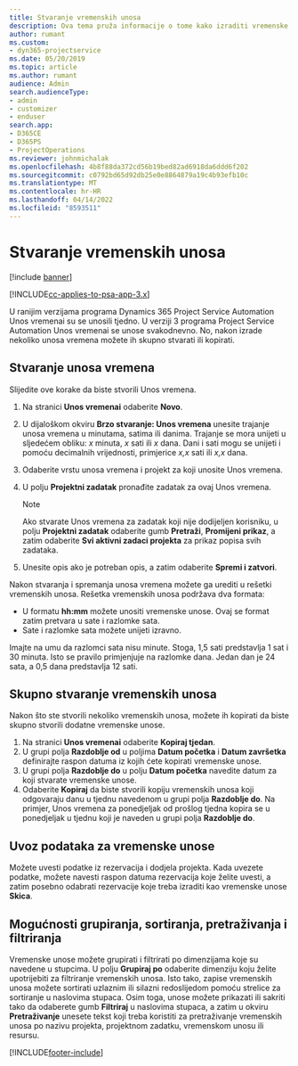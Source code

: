 ```yaml
---
title: Stvaranje vremenskih unosa
description: Ova tema pruža informacije o tome kako izraditi vremenske unose.
author: rumant
ms.custom:
- dyn365-projectservice
ms.date: 05/20/2019
ms.topic: article
ms.author: rumant
audience: Admin
search.audienceType:
- admin
- customizer
- enduser
search.app:
- D365CE
- D365PS
- ProjectOperations
ms.reviewer: johnmichalak
ms.openlocfilehash: 4b8f88da372cd56b19bed82ad6918da6ddd6f202
ms.sourcegitcommit: c0792bd65d92db25e0e8864879a19c4b93efb10c
ms.translationtype: MT
ms.contentlocale: hr-HR
ms.lasthandoff: 04/14/2022
ms.locfileid: "8593511"
---
```

# <a name="create-time-entries"></a>Stvaranje vremenskih unosa

[!include [banner](../includes/psa-now-project-operations.md)]

[!INCLUDE[cc-applies-to-psa-app-3.x](../includes/cc-applies-to-psa-app-3x.md)]

U ranijim verzijama programa Dynamics 365 Project Service Automation Unos vremenai su se unosili tjedno. U verziji 3 programa Project Service Automation Unos vremenai se unose svakodnevno. No, nakon izrade nekoliko unosa vremena možete ih skupno stvarati ili kopirati.

## <a name="create-a-time-entry"></a>Stvaranje unosa vremena

Slijedite ove korake da biste stvorili Unos vremena.

1. Na stranici **Unos vremenai** odaberite **Novo**.
2. U dijaloškom okviru **Brzo stvaranje: Unos vremena** unesite trajanje unosa vremena u minutama, satima ili danima. Trajanje se mora unijeti u sljedećem obliku: *x* minuta, *x* sati ili *x* dana. Dani i sati mogu se unijeti i pomoću decimalnih vrijednosti, primjerice *x,x* sati ili *x,x* dana.
3. Odaberite vrstu unosa vremena i projekt za koji unosite Unos vremena.
4. U polju **Projektni zadatak** pronađite zadatak za ovaj Unos vremena.

    > [!NOTE]
    > Ako stvarate Unos vremena za zadatak koji nije dodijeljen korisniku, u polju **Projektni zadatak** odaberite gumb **Pretraži**, **Promijeni prikaz**, a zatim odaberite **Svi aktivni zadaci projekta** za prikaz popisa svih zadataka.

5. Unesite opis ako je potreban opis, a zatim odaberite **Spremi i zatvori**.

Nakon stvaranja i spremanja unosa vremena možete ga urediti u rešetki vremenskih unosa. Rešetka vremenskih unosa podržava dva formata:

- U formatu **hh:mm** možete unositi vremenske unose. Ovaj se format zatim pretvara u sate i razlomke sata.
- Sate i razlomke sata možete unijeti izravno.

Imajte na umu da razlomci sata nisu minute. Stoga, 1,5 sati predstavlja 1 sat i 30 minuta. Isto se pravilo primjenjuje na razlomke dana. Jedan dan je 24 sata, a 0,5 dana predstavlja 12 sati.

## <a name="bulk-create-time-entries"></a>Skupno stvaranje vremenskih unosa

Nakon što ste stvorili nekoliko vremenskih unosa, možete ih kopirati da biste skupno stvorili dodatne vremenske unose.

1. Na stranici **Unos vremenai** odaberite **Kopiraj tjedan**.
2. U grupi polja **Razdoblje od** u poljima **Datum početka** i **Datum završetka** definirajte raspon datuma iz kojih ćete kopirati vremenske unose.
3. U grupi polja **Razdoblje do** u polju **Datum početka** navedite datum za koji stvarate vremenske unose.
4. Odaberite **Kopiraj** da biste stvorili kopiju vremenskih unosa koji odgovaraju danu u tjednu navedenom u grupi polja **Razdoblje do**. Na primjer, Unos vremena za ponedjeljak od prošlog tjedna kopira se u ponedjeljak u tjednu koji je naveden u grupi polja **Razdoblje do**.

## <a name="import-data-for-time-entries"></a>Uvoz podataka za vremenske unose

Možete uvesti podatke iz rezervacija i dodjela projekta. Kada uvezete podatke, možete navesti raspon datuma rezervacija koje želite uvesti, a zatim posebno odabrati rezervacije koje treba izraditi kao vremenske unose **Skica**.

## <a name="group-by-sort-search-and-filter-capabilities"></a>Mogućnosti grupiranja, sortiranja, pretraživanja i filtriranja

Vremenske unose možete grupirati i filtrirati po dimenzijama koje su navedene u stupcima. U polju **Grupiraj po** odaberite dimenziju koju želite upotrijebiti za filtriranje vremenskih unosa. Isto tako, zapise vremenskih unosa možete sortirati uzlaznim ili silazni redoslijedom pomoću strelice za sortiranje u naslovima stupaca. Osim toga, unose možete prikazati ili sakriti tako da odaberete gumb **Filtriraj** u naslovima stupaca, a zatim u okviru **Pretraživanje** unesete tekst koji treba koristiti za pretraživanje vremenskih unosa po nazivu projekta, projektnom zadatku, vremenskom unosu ili resursu.


[!INCLUDE[footer-include](../includes/footer-banner.md)]
